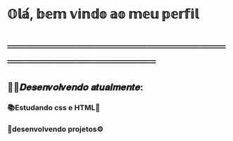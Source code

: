 <h1>𝕆𝕝𝕒́, 𝕓𝕖𝕞 𝕧𝕚𝕟𝕕𝕠 𝕒𝕠 𝕞𝕖𝕦 𝕡𝕖𝕣𝕗𝕚𝕝<h1>
══════════════════════════════════════════
  <h2>👨‍💻𝑫𝒆𝒔𝒆𝒏𝒗𝒐𝒍𝒗𝒆𝒏𝒅𝒐 𝒂𝒕𝒖𝒂𝒍𝒎𝒆𝒏𝒕𝒆:</h2>  
  
 <h3>📚Estudando css e HTML📑</h3>
  <h3>🔨desenvolvendo projetos⚙</h3>
  
